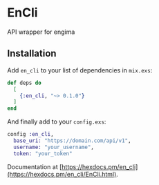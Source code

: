 # EnCli

API wrapper for engima


## Installation

Add `en_cli` to your list of dependencies in `mix.exs`:

```elixir
def deps do
  [
    {:en_cli, "~> 0.1.0"}
  ]
end
```

And finally add to your `config.exs`:

```elixir
config :en_cli,
  base_uri: "https://domain.com/api/v1",
  username: "your_username",
  token: "your_token"

```

Documentation at [https://hexdocs.pm/en_cli](https://hexdocs.pm/en_cli/EnCli.html).
